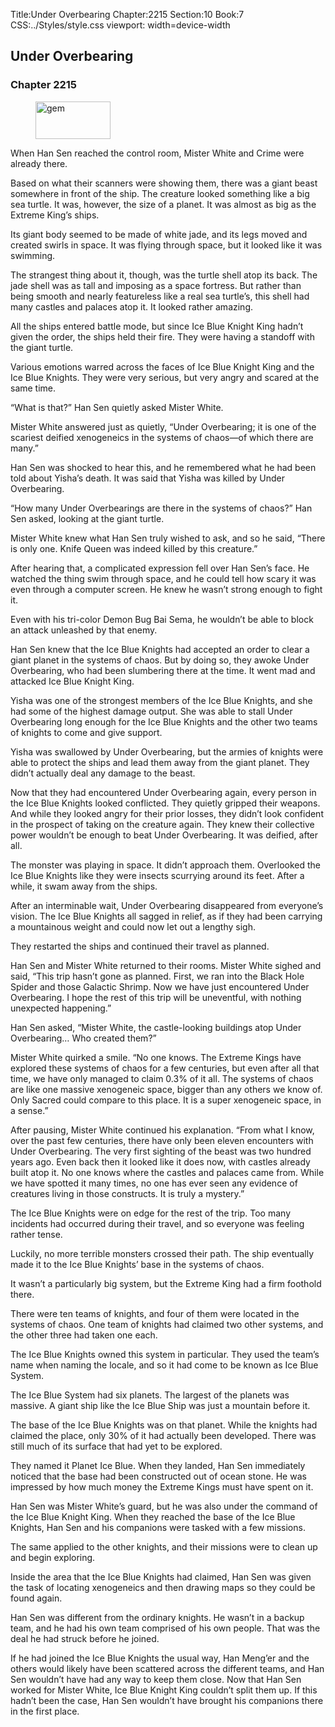 Title:Under Overbearing 
Chapter:2215 
Section:10 
Book:7 
CSS:../Styles/style.css 
viewport: width=device-width
  
## Under Overbearing
### Chapter 2215
  
<figure>
	<img src="../Images/gem.gif" alt="gem" id="gem" width="120" height="60" />
</figure>
  

  
When Han Sen reached the control room, Mister White and Crime were already there.

Based on what their scanners were showing them, there was a giant beast somewhere in front of the ship. The creature looked something like a big sea turtle. It was, however, the size of a planet. It was almost as big as the Extreme King’s ships.

Its giant body seemed to be made of white jade, and its legs moved and created swirls in space. It was flying through space, but it looked like it was swimming.

The strangest thing about it, though, was the turtle shell atop its back. The jade shell was as tall and imposing as a space fortress. But rather than being smooth and nearly featureless like a real sea turtle’s, this shell had many castles and palaces atop it. It looked rather amazing.

All the ships entered battle mode, but since Ice Blue Knight King hadn’t given the order, the ships held their fire. They were having a standoff with the giant turtle.

Various emotions warred across the faces of Ice Blue Knight King and the Ice Blue Knights. They were very serious, but very angry and scared at the same time.

“What is that?” Han Sen quietly asked Mister White.

Mister White answered just as quietly, “Under Overbearing; it is one of the scariest deified xenogeneics in the systems of chaos—of which there are many.”

Han Sen was shocked to hear this, and he remembered what he had been told about Yisha’s death. It was said that Yisha was killed by Under Overbearing.

“How many Under Overbearings are there in the systems of chaos?” Han Sen asked, looking at the giant turtle.

Mister White knew what Han Sen truly wished to ask, and so he said, “There is only one. Knife Queen was indeed killed by this creature.”

After hearing that, a complicated expression fell over Han Sen’s face. He watched the thing swim through space, and he could tell how scary it was even through a computer screen. He knew he wasn’t strong enough to fight it.

Even with his tri-color Demon Bug Bai Sema, he wouldn’t be able to block an attack unleashed by that enemy.

Han Sen knew that the Ice Blue Knights had accepted an order to clear a giant planet in the systems of chaos. But by doing so, they awoke Under Overbearing, who had been slumbering there at the time. It went mad and attacked Ice Blue Knight King.

Yisha was one of the strongest members of the Ice Blue Knights, and she had some of the highest damage output. She was able to stall Under Overbearing long enough for the Ice Blue Knights and the other two teams of knights to come and give support.

Yisha was swallowed by Under Overbearing, but the armies of knights were able to protect the ships and lead them away from the giant planet. They didn’t actually deal any damage to the beast.

Now that they had encountered Under Overbearing again, every person in the Ice Blue Knights looked conflicted. They quietly gripped their weapons. And while they looked angry for their prior losses, they didn’t look confident in the prospect of taking on the creature again. They knew their collective power wouldn’t be enough to beat Under Overbearing. It was deified, after all.

The monster was playing in space. It didn’t approach them. Overlooked the Ice Blue Knights like they were insects scurrying around its feet. After a while, it swam away from the ships.

After an interminable wait, Under Overbearing disappeared from everyone’s vision. The Ice Blue Knights all sagged in relief, as if they had been carrying a mountainous weight and could now let out a lengthy sigh.

They restarted the ships and continued their travel as planned.

Han Sen and Mister White returned to their rooms. Mister White sighed and said, “This trip hasn’t gone as planned. First, we ran into the Black Hole Spider and those Galactic Shrimp. Now we have just encountered Under Overbearing. I hope the rest of this trip will be uneventful, with nothing unexpected happening.”

Han Sen asked, “Mister White, the castle-looking buildings atop Under Overbearing… Who created them?”

Mister White quirked a smile. “No one knows. The Extreme Kings have explored these systems of chaos for a few centuries, but even after all that time, we have only managed to claim 0.3% of it all. The systems of chaos are like one massive xenogeneic space, bigger than any others we know of. Only Sacred could compare to this place. It is a super xenogeneic space, in a sense.”

After pausing, Mister White continued his explanation. “From what I know, over the past few centuries, there have only been eleven encounters with Under Overbearing. The very first sighting of the beast was two hundred years ago. Even back then it looked like it does now, with castles already built atop it. No one knows where the castles and palaces came from. While we have spotted it many times, no one has ever seen any evidence of creatures living in those constructs. It is truly a mystery.”

The Ice Blue Knights were on edge for the rest of the trip. Too many incidents had occurred during their travel, and so everyone was feeling rather tense.

Luckily, no more terrible monsters crossed their path. The ship eventually made it to the Ice Blue Knights’ base in the systems of chaos.

It wasn’t a particularly big system, but the Extreme King had a firm foothold there.

There were ten teams of knights, and four of them were located in the systems of chaos. One team of knights had claimed two other systems, and the other three had taken one each.

The Ice Blue Knights owned this system in particular. They used the team’s name when naming the locale, and so it had come to be known as Ice Blue System.

The Ice Blue System had six planets. The largest of the planets was massive. A giant ship like the Ice Blue Ship was just a mountain before it.

The base of the Ice Blue Knights was on that planet. While the knights had claimed the place, only 30% of it had actually been developed. There was still much of its surface that had yet to be explored.

They named it Planet Ice Blue. When they landed, Han Sen immediately noticed that the base had been constructed out of ocean stone. He was impressed by how much money the Extreme Kings must have spent on it.

Han Sen was Mister White’s guard, but he was also under the command of the Ice Blue Knight King. When they reached the base of the Ice Blue Knights, Han Sen and his companions were tasked with a few missions.

The same applied to the other knights, and their missions were to clean up and begin exploring.

Inside the area that the Ice Blue Knights had claimed, Han Sen was given the task of locating xenogeneics and then drawing maps so they could be found again.

Han Sen was different from the ordinary knights. He wasn’t in a backup team, and he had his own team comprised of his own people. That was the deal he had struck before he joined.

If he had joined the Ice Blue Knights the usual way, Han Meng’er and the others would likely have been scattered across the different teams, and Han Sen wouldn’t have had any way to keep them close. Now that Han Sen worked for Mister White, Ice Blue Knight King couldn’t split them up. If this hadn’t been the case, Han Sen wouldn’t have brought his companions there in the first place.